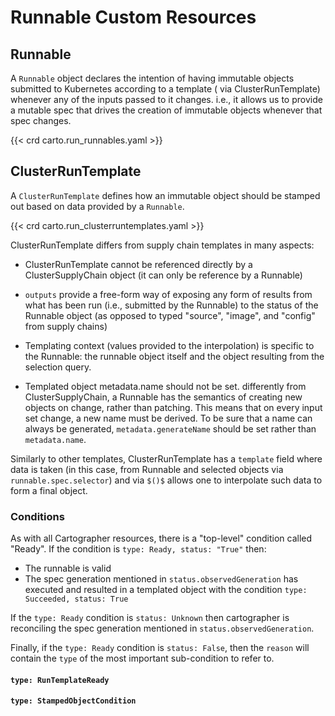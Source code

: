 # Runnable Custom Resources

## Runnable

A `Runnable` object declares the intention of having immutable objects submitted to Kubernetes according to a template (
via ClusterRunTemplate) whenever any of the inputs passed to it changes. i.e., it allows us to provide a mutable spec
that drives the creation of immutable objects whenever that spec changes.

{{< crd carto.run_runnables.yaml >}}

## ClusterRunTemplate

A `ClusterRunTemplate` defines how an immutable object should be stamped out based on data provided by a `Runnable`.

{{< crd carto.run_clusterruntemplates.yaml >}}

ClusterRunTemplate differs from supply chain templates in many aspects:

- ClusterRunTemplate cannot be referenced directly by a ClusterSupplyChain object (it can only be reference by a
  Runnable)

- `outputs` provide a free-form way of exposing any form of results from what has been run (i.e., submitted by the
  Runnable) to the status of the Runnable object (as opposed to typed "source", "image", and "config" from supply
  chains)

- Templating context (values provided to the interpolation) is specific to the Runnable: the runnable object itself and
  the object resulting from the selection query.

- Templated object metadata.name should not be set. differently from ClusterSupplyChain, a Runnable has the semantics of
  creating new objects on change, rather than patching. This means that on every input set change, a new name must be
  derived. To be sure that a name can always be generated, `metadata.generateName` should be set rather than
  `metadata.name`.

Similarly to other templates, ClusterRunTemplate has a `template` field where data is taken (in this case, from Runnable
and selected objects via `runnable.spec.selector`) and via `$()$` allows one to interpolate such data to form a final
object.

### Conditions

As with all Cartographer resources, there is a "top-level" condition called "Ready". If the condition is
`type: Ready, status: "True"` then:

* The runnable is valid
* The spec generation mentioned in `status.observedGeneration` has executed and resulted in a templated object with the
  condition `type: Succeeded, status: True`

If the `type: Ready` condition is `status: Unknown` then cartographer is reconciling the spec generation mentioned
in `status.observedGeneration`.

Finally, if the `type: Ready` condition is `status: False`, then the `reason` will
contain the `type` of the most important sub-condition to refer to.

#### `type: RunTemplateReady`



#### `type: StampedObjectCondition`
